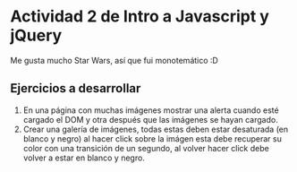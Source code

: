 # Actividad 2 de Intro a Javascript y jQuery

Me gusta mucho Star Wars, así que fui monotemático :D


## Ejercicios a desarrollar


1. En una página con muchas imágenes mostrar una alerta cuando esté cargado el DOM y otra después que las imágenes se hayan cargado.
2. Crear una galería de imágenes, todas estas deben estar desaturada (en blanco y negro) al hacer click sobre la imágen esta debe recuperar su color con una transición de un segundo, al volver hacer click debe volver a estar en blanco y negro.
